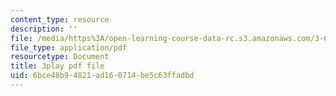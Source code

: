 ```yaml
---
content_type: resource
description: ''
file: /media/https%3A/open-learning-course-data-rc.s3.amazonaws.com/3-60-symmetry-structure-and-tensor-properties-of-materials-fall-2005/6bce48b94821ad160714be5c63ffadbd_w1qapsDFz2g.pdf
file_type: application/pdf
resourcetype: Document
title: 3play pdf file
uid: 6bce48b9-4821-ad16-0714-be5c63ffadbd
---
```

